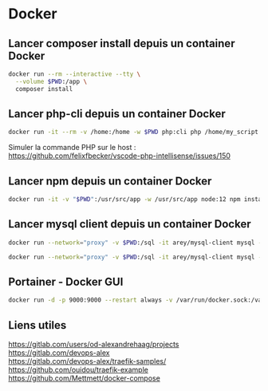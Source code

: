 # Docker
## Lancer composer install depuis un container Docker
```bash
docker run --rm --interactive --tty \
  --volume $PWD:/app \
  composer install
```

## Lancer php-cli depuis un container Docker
```bash
docker run -it --rm -v /home:/home -w $PWD php:cli php /home/my_script.php
```

Simuler la commande PHP sur le host :
https://github.com/felixfbecker/vscode-php-intellisense/issues/150

## Lancer npm depuis un container Docker
```bash
docker run -it -v "$PWD":/usr/src/app -w /usr/src/app node:12 npm install
```

## Lancer mysql client depuis un container Docker
```bash
docker run --network="proxy" -v $PWD:/sql -it arey/mysql-client mysql -h db -u root -D adipso_pmsradama -p -e "source /sql/radama.sql"
```
```bash
docker run --network="proxy" -v $PWD:/sql -it arey/mysql-client mysql -h db -u root -D adipso_pmsradama -p 
```

## Portainer - Docker GUI
```bash
docker run -d -p 9000:9000 --restart always -v /var/run/docker.sock:/var/run/docker.sock -v /opt/portainer:/data portainer/portainer
```

## Liens utiles
https://gitlab.com/users/od-alexandrehaag/projects  
https://gitlab.com/devops-alex  
https://gitlab.com/devops-alex/traefik-samples/  
https://github.com/ouidou/traefik-example  
https://github.com/Mettmett/docker-compose